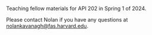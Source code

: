 Teaching fellow materials for API 202 in Spring 1 of 2024.

Please contact Nolan if you have any questions at nolankavanagh@fas.harvard.edu.
